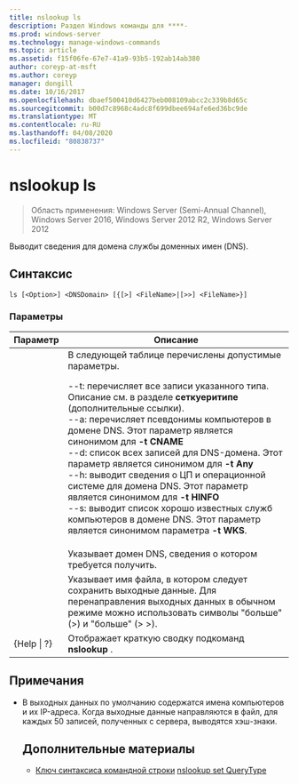 ```yaml
---
title: nslookup ls
description: Раздел Windows команды для ****-
ms.prod: windows-server
ms.technology: manage-windows-commands
ms.topic: article
ms.assetid: f15f06fe-67e7-41a9-93b5-192ab14ab380
author: coreyp-at-msft
ms.author: coreyp
manager: dongill
ms.date: 10/16/2017
ms.openlocfilehash: dbaef500410d6427beb008109abcc2c339b8d65c
ms.sourcegitcommit: b00d7c8968c4adc8f699dbee694afe6ed36bc9de
ms.translationtype: MT
ms.contentlocale: ru-RU
ms.lasthandoff: 04/08/2020
ms.locfileid: "80838737"
---
```

# <a name="nslookup-ls"></a>nslookup ls

>Область применения: Windows Server (Semi-Annual Channel), Windows Server 2016, Windows Server 2012 R2, Windows Server 2012

Выводит сведения для домена службы доменных имен (DNS).
## <a name="syntax"></a>Синтаксис
```
ls [<Option>] <DNSDomain> [{[>] <FileName>|[>>] <FileName>}]
```
### <a name="parameters"></a>Параметры

|    Параметр    |                                                                                                                                                                                                                                                                                                               Описание                                                                                                                                                                                                                                                                                                                |
|-----------------|------------------------------------------------------------------------------------------------------------------------------------------------------------------------------------------------------------------------------------------------------------------------------------------------------------------------------------------------------------------------------------------------------------------------------------------------------------------------------------------------------------------------------------------------------------------------------------------------------------------------------------------|
|    <Option>     | В следующей таблице перечислены допустимые параметры.<p>--t: перечисляет все записи указанного типа. Описание <querytype>см. в разделе **сеткуеритипе** (дополнительные ссылки).<br />--a: перечисляет псевдонимы компьютеров в домене DNS. Этот параметр является синонимом для **-t CNAME**<br />--d: список всех записей для DNS-домена. Этот параметр является синонимом для **-t Any**<br />--h: выводит сведения о ЦП и операционной системе для домена DNS. Этот параметр является синонимом для **-t HINFO**<br />--s: выводит список хорошо известных служб компьютеров в домене DNS. Этот параметр является синонимом параметра **-t WKS**. |
|   <DNSDomain>   |                                                                                                                                                                                                                                                                                         Указывает домен DNS, сведения о котором требуется получить.                                                                                                                                                                                                                                                                                         |
|   <FileName>    |                                                                                                                                                                                                                                 Указывает имя файла, в котором следует сохранить выходные данные. Для перенаправления выходных данных в обычном режиме можно использовать символы "больше" (>) и "больше" (> >).                                                                                                                                                                                                                                  |
| {Help &#124; ?} |                                                                                                                                                                                                                                                                                          Отображает краткую сводку подкоманд **nslookup** .                                                                                                                                                                                                                                                                                           |

## <a name="remarks"></a>Примечания
- В выходных данных по умолчанию содержатся имена компьютеров и их IP-адреса. Когда выходные данные направляются в файл, для каждых 50 записей, полученных с сервера, выводятся хэш-знаки.
  ## <a name="additional-references"></a>Дополнительные материалы
  - [Ключ синтаксиса командной строки](command-line-syntax-key.md)
  [nslookup set QueryType](nslookup-set-querytype.md)
